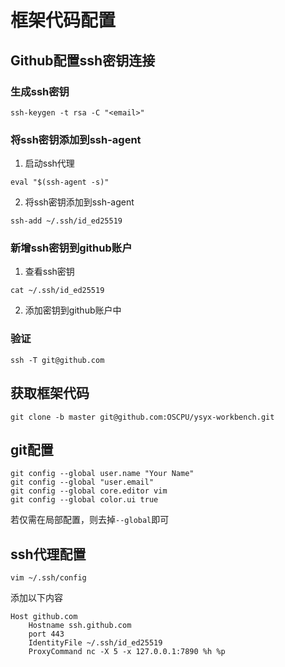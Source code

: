 # 框架代码配置

## Github配置ssh密钥连接
### 生成ssh密钥
```shell
ssh-keygen -t rsa -C "<email>"
```
### 将ssh密钥添加到ssh-agent
1. 启动ssh代理
```shell
eval "$(ssh-agent -s)"
```
2. 将ssh密钥添加到ssh-agent
```shell
ssh-add ~/.ssh/id_ed25519
```
### 新增ssh密钥到github账户
1. 查看ssh密钥
```shell
cat ~/.ssh/id_ed25519
```
2. 添加密钥到github账户中

### 验证
```shell
ssh -T git@github.com
```

## 获取框架代码
```shell
git clone -b master git@github.com:OSCPU/ysyx-workbench.git
```

## git配置
```shell
git config --global user.name "Your Name"
git config --global "user.email"
git config --global core.editor vim
git config --global color.ui true
```
若仅需在局部配置，则去掉`--global`即可

## ssh代理配置
```shell
vim ~/.ssh/config
```
添加以下内容
```shell
Host github.com
    Hostname ssh.github.com
    port 443
    IdentityFile ~/.ssh/id_ed25519
    ProxyCommand nc -X 5 -x 127.0.0.1:7890 %h %p
```
